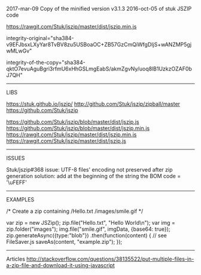 2017-mar-09
Copy of the minified version v3.1.3 2016-oct-05 of stuk JSZIP code

https://rawgit.com/Stuk/jszip/master/dist/jszip.min.js

integrity-original="sha384-v9EFJbsxLXyYar8TvBV8zu5USBoaOC+ZB57GzCmQiWfgDIjS+wANZMP5gjwMLwGv"

integrity-of-the-copy="sha384-qktO7evuAguBgri3rfmU6xHhGSLmgEabS/akmZgvNy/uoq8lB1UzkzOZAF0bJ7QH"


___________________________
LIBS

https://stuk.github.io/jszip/
http://github.com/Stuk/jszip/zipball/master
https://github.com/Stuk/jszip




https://github.com/Stuk/jszip/blob/master/dist/jszip.js
https://github.com/Stuk/jszip/blob/master/dist/jszip.min.js
https://rawgit.com/Stuk/jszip/master/dist/jszip.min.js
https://rawgit.com/Stuk/jszip/master/dist/jszip.js



___________________________
ISSUES

Stuk/jszip#368
	issue:	UTF-8 files' encoding not preserved after zip generation
	solution:	add at the beginning of the string the BOM code = '\uFEFF'




___________________________
EXAMPLES

/*
Create a zip containing
/Hello.txt
/images/smile.gif
*/

var zip = new JSZip();
zip.file("Hello.txt", "Hello World\n");
var img = zip.folder("images");
img.file("smile.gif", imgData, {base64: true});
zip.generateAsync({type:"blob"})
.then(function(content) {
    // see FileSaver.js
    saveAs(content, "example.zip");
});


____________________________
Articles
http://stackoverflow.com/questions/38135522/put-multiple-files-in-a-zip-file-and-download-it-using-javascript
